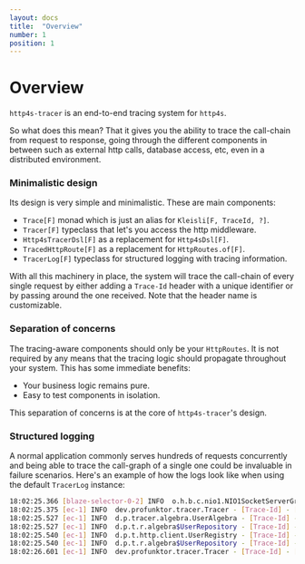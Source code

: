 ```yaml
---
layout: docs
title:  "Overview"
number: 1
position: 1
---
```


# Overview

`http4s-tracer` is an end-to-end tracing system for `http4s`.

So what does this mean? That it gives you the ability to trace the call-chain from request to response, going through
the different components in between such as external http calls, database access, etc, even in a distributed environment.

### Minimalistic design

Its design is very simple and minimalistic. These are main components:

- `Trace[F]` monad which is just an alias for `Kleisli[F, TraceId, ?]`.
- `Tracer[F]` typeclass that let's you access the http middleware.
- `Http4sTracerDsl[F]` as a replacement for `Http4sDsl[F]`.
- `TracedHttpRoute[F]` as a replacement for `HttpRoutes.of[F]`.
- `TracerLog[F]` typeclass for structured logging with tracing information.

With all this machinery in place, the system will trace the call-chain of every single request by either adding a `Trace-Id` header with a unique identifier or by passing around the one received. Note that the header name is customizable.

### Separation of concerns

The tracing-aware components should only be your `HttpRoutes`. It is not required by any means that the tracing logic should propagate throughout your system. This has some immediate benefits:

- Your business logic remains pure.
- Easy to test components in isolation.

This separation of concerns is at the core of `http4s-tracer`'s design.

### Structured logging

A normal application commonly serves hundreds of requests concurrently and being able to trace the call-graph of a single one could be invaluable in failure scenarios. Here's an example of how the logs look like when using the default `TracerLog` instance:

```bash
18:02:25.366 [blaze-selector-0-2] INFO  o.h.b.c.nio1.NIO1SocketServerGroup - Accepted connection from /0:0:0:0:0:0:0:1:58284
18:02:25.375 [ec-1] INFO  dev.profunktor.tracer.Tracer - [Trace-Id] - [6cb069c0-2792-11e9-9038-b9bcfc32f88f] - Request(method=POST, uri=/users, headers=Headers(HOST: localhost:8080, content-type: application/json, content-length: 8))
18:02:25.527 [ec-1] INFO  d.p.tracer.algebra.UserAlgebra - [Trace-Id] - [6cb069c0-2792-11e9-9038-b9bcfc32f88f] - About to persist user: gvolpe
18:02:25.527 [ec-1] INFO  d.p.t.r.algebra$UserRepository - [Trace-Id] - [6cb069c0-2792-11e9-9038-b9bcfc32f88f] - Find user by username: gvolpe
18:02:25.540 [ec-1] INFO  d.p.t.http.client.UserRegistry - [Trace-Id] - [6cb069c0-2792-11e9-9038-b9bcfc32f88f] - Registering user: gvolpe
18:02:25.540 [ec-1] INFO  d.p.t.r.algebra$UserRepository - [Trace-Id] - [6cb069c0-2792-11e9-9038-b9bcfc32f88f] - Persisting user: gvolpe
18:02:26.601 [ec-1] INFO  dev.profunktor.tracer.Tracer - [Trace-Id] - [6cb069c0-2792-11e9-9038-b9bcfc32f88f] - Response(status=201, headers=Headers(Content-Length: 0, Flow-Id: 6cb069c0-2792-11e9-9038-b9bcfc32f88f))
```

